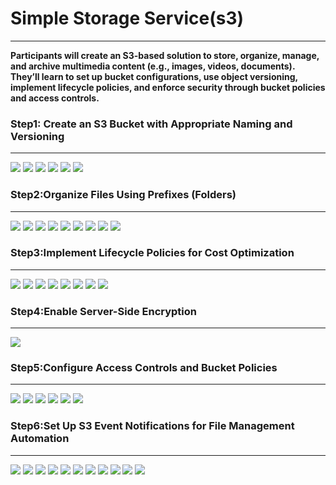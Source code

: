 # Simple Storage Service(s3)
***
**Participants will create an S3-based solution to store, organize, manage, and archive multimedia content (e.g., images, videos, documents). They’ll learn to set up bucket configurations, use object versioning, implement lifecycle policies, and enforce security through bucket policies and access controls.**
### Step1:	Create an S3 Bucket with Appropriate Naming and Versioning
***
![](images/simple1.png)
![](images/simple2.png)
![](images/simple3.png)
![](images/simple4.png)
![](images/simple5.png)
![](images/simple6.png)
### Step2:Organize Files Using Prefixes (Folders)
***
![](images/simple7.png)
![](images/simple8.png)
![](images/simple9.png)
![](images/simple10.png)
![](images/simple11.png)
![](images/simple12.png)
![](images/simple13.png)
![](images/simple14.png)
![](images/simple15.png)

### Step3:Implement Lifecycle Policies for Cost Optimization
***

![](images/simple16.png)
![](images/simple17.png)
![](images/simple18.png)
![](images/simple19.png)
![](images/simple20.png)
![](images/simple21.png)
![](images/simple22.png)
![](images/simple23.png)

### Step4:Enable Server-Side Encryption
***

![](images/simple24.png)
### Step5:Configure Access Controls and Bucket Policies
***

![](images/simple25.png)
![](images/simple26.png)
![](images/simple27.png)
![](images/simple28.png)
![](images/simple29.png)
![](images/simple30.png)

### Step6:Set Up S3 Event Notifications for File Management Automation
***

![](images/simple31.png)
![](images/simple32.png)
![](images/simple33.png)
![](images/simple33.png)
![](images/simple34.png)
![](images/simple35.png)
![](images/simple36.png)
![](images/simple37.png)
![](images/simple38.png)
![](images/s322.png)
![](images/s324.png)